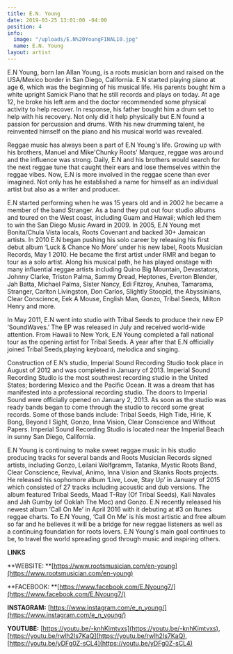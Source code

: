 ```yaml
---
title: E.N. Young
date: 2019-03-25 13:01:00 -04:00
position: 4
info:
  image: "/uploads/E.N%20YoungFINAL10.jpg"
  name: E.N. Young
layout: artist
---
```


E.N Young, born Ian Allan Young, is a roots musician born and raised on the USA/Mexico border in San Diego, California. E.N started playing piano at age 6, which was the beginning of his musical life. His parents bought him a white upright Samick Piano that he still records and plays on today. At age 12, he broke his left arm and the doctor recommended some physical activity to help recover. In response, his father bought him a drum set to help with his recovery. Not only did it help physically but E.N found a passion for percussion and drums. With his new drumming talent, he reinvented himself on the piano and his musical world was revealed.

Reggae music has always been a part of E.N Young's life. Growing up with his brothers, Manuel and Mike'Chunky Roots' Marquez, reggae was around and the influence was strong. Daily, E.N and his brothers would search for the next reggae tune that caught their ears and lose themselves within the reggae vibes. Now, E.N is more involved in the reggae scene than ever imagined. Not only has he established a name for himself as an individual artist but also as a writer and producer.

E.N started performing when he was 15 years old and in 2002 he became a member of the band Stranger. As a band they put out four studio albums and toured on the West coast, including Guam and Hawaii; which led them to win the San Diego Music Award in 2009. In 2005, E.N Young met Bonita/Chula Vista locals, Roots Covenant and backed 30\+ Jamaican artists. In 2010 E.N began pushing his solo career by releasing his first debut album ‘Luck & Chance No More’ under his new label, Roots Musician Records, May 1 2010. He became the first artist under RMR and began to tour as a solo artist. Along his musical path, he has played onstage with many influential reggae artists including Quino Big Mountain, Devastators, Johnny Clarke, Triston Palma, Sammy Dread, Heptones, Everton Blender, Jah Batta, Michael Palma, Sister Nancy, Edi Fitzroy, Anuhea, Tamarama, Stranger, Carlton Livingston, Don Carlos, Slightly Stoopid, the Abyssinians, Clear Conscience, Eek A Mouse, English Man, Gonzo, Tribal Seeds, Milton Henry and more.

In May 2011, E.N went into studio with Tribal Seeds to produce their new EP ‘SoundWaves.’ The EP was released in July and received world-wide attention. From Hawaii to New York, E.N Young completed a fall national tour as the opening artist for Tribal Seeds. A year after that E.N officially joined Tribal Seeds,playing keyboard, melodica and singing.

Construction of E.N’s studio, Imperial Sound Recording Studio took place in August of 2012 and was completed in January of 2013. Imperial Sound Recording Studio is the most southwest recording studio in the United States; bordering Mexico and the Pacific Ocean. It was a dream that has manifested into a professional recording studio. The doors to Imperial Sound were officially opened on January 2, 2013. As soon as the studio was ready bands began to come through the studio to record some great records. Some of those bands include: Tribal Seeds, High Tide, Hirie, K Bong, Beyond I Sight, Gonzo, Inna Vision, Clear Conscience and Without Papers. Imperial Sound Recording Studio is located near the Imperial Beach in sunny San Diego, California.

E.N Young is continuing to make sweet reggae music in his studio producing tracks for several bands and Roots Musician Records signed artists, including Gonzo, Leilani Wolfgramm, Tatanka, Mystic Roots Band, Clear Conscience, Revival, Animo, Inna Vision and Skanks Roots projects. He released his sophomore album ‘Live, Love, Stay Up’ in January of 2015 which consisted of 27 tracks including acoustic and dub versions. The album featured Tribal Seeds, Maad T-Ray (Of Tribal Seeds), Kali Navales and Jah Gumby (of Ooklah The Moc) and Gonzo. E.N recently released his newest album ‘Call On Me’ in April 2016 with it debuting at #3 on Itunes reggae charts. To E.N Young, ‘Call On Me’ is his most artistic and free album so far and he believes it will be a bridge for new reggae listeners as well as a continuing foundation for roots lovers. E.N Young's main goal continues to be, to travel the world spreading good through music and inspiring others.

**LINKS**

**WEBSITE: **[https://www.rootsmusician.com/en-young](https://www.rootsmusician.com/en-young)

**FACEBOOK: **[https://www.facebook.com/E.Nyoung7/](https://www.facebook.com/E.Nyoung7/)

**INSTAGRAM:** [https://www.instagram.com/e_n_young/](https://www.instagram.com/e_n_young/)

**YOUTUBE:** [https://youtu.be/-knhKimtvxs](https://youtu.be/-knhKimtvxs), [https://youtu.be/rwlh2Is7KaQ](https://youtu.be/rwlh2Is7KaQ), [https://youtu.be/yDFg0Z-sCL4](https://youtu.be/yDFg0Z-sCL4)